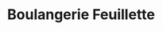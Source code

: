 ---
title: "Boulangerie Feuillette"
url: /beauvais/boulangerie-feuillette-rue-jean-baptiste-godin/
shop: boulangerie
---